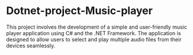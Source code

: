 # Dotnet-project-Music-player
This project involves the development of a simple and user-friendly music player application using C# and the .NET Framework. The application is designed to allow users to select and play multiple audio files from their devices seamlessly. 
